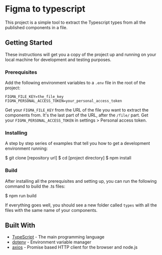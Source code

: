 # Figma to typescript

This project is a simple tool to extract the Typescript types from all the published components in a file.

## Getting Started

These instructions will get you a copy of the project up and running on your local machine for development and testing purposes.

### Prerequisites
Add the following environment variables to a `.env` file in the root of the project:

```
FIGMA_FILE_KEY=the_file_key
FIGMA_PERSONAL_ACCESS_TOKEN=your_personal_access_token
```

Get your `FIGMA_FILE_KEY` from the URL of the file you want to extract the components from. It's the last part of the URL, after the `/file/` part.
Get your `FIGMA_PERSONAL_ACCESS_TOKEN` in settings > Personal access token.

### Installing

A step by step series of examples that tell you how to get a development environment running:

$ git clone [repository url]
$ cd [project directory]
$ npm install

### Build

After installing all the prerequisites and setting up, you can run the following command to build the .ts files:

$ npm run build

If everything goes well, you should see a new folder called `types` with all the files with the same name of your components.


## Built With

- [TypeScript](http://www.typescriptlang.org/) - The main programming language
- [dotenv](https://www.npmjs.com/package/dotenv) - Environment variable manager
- [axios](https://axios-http.com/) - Promise based HTTP client for the browser and node.js

